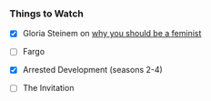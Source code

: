 ### Things to Watch
- [X] Gloria Steinem on [why you should be a feminist](http://video.glamour.com/watch/gloria-steinem-on-why-the-womens-movement-matters)
- [ ] Fargo
- [X] Arrested Development (seasons 2-4)
- [ ] The Invitation


